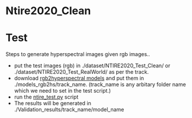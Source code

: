 # Ntire2020_Clean

# Test
Steps to generate hyperspectral images given rgb images..

  - put the test images (rgb) in ./dataset/NTIRE2020_Test_Clean/ or ./dataset/NTIRE2020_Test_RealWorld/ as per the track.
  - download [rgb2hyperspectral models](https://drive.google.com/open?id=1rJwAChi7Wdl1YZrXHegM9qM2i481UCFk) and put them in ./models_rgb2hs/track_name. (track_name is any arbitary folder name which we need to set in the test script.)
  - run the [ntire_test.py](https://drive.google.com/open?id=1rJwAChi7Wdl1YZrXHegM9qM2i481UCFk) script
  - The results will be generated in ./Validation_results/track_name/model_name

